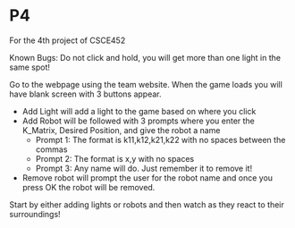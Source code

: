 # P4
For the 4th project of CSCE452

Known Bugs:
Do not click and hold, you will get more than one light in the same spot!

Go to the webpage using the team website. When the game loads you will have  blank screen with 3 buttons appear. 
  - Add Light will add a light to the game based on where you click
  - Add Robot will be followed with 3 prompts where you enter the K_Matrix, Desired Position, and give the robot a name
    - Prompt 1: The format is k11,k12,k21,k22 with no spaces between the commas
    - Prompt 2: The format is x,y with no spaces
    - Prompt 3: Any name will do. Just remember it to remove it!
  - Remove robot will prompt the user for the robot name and once you press OK the robot will be removed. 
  
Start by either adding lights or robots and then watch as they react to their surroundings!
